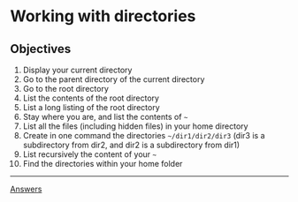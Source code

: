 # Working with directories

## Objectives

1. Display your current directory
2. Go to the parent directory of the current directory
3. Go to the root directory
4. List the contents of the root directory
5. List a long listing of the root directory
6. Stay where you are, and list the contents of `~`
7.  List all the files (including hidden files) in your home directory
8. Create in one command the directories `~/dir1/dir2/dir3` (dir3 is a subdirectory from dir2, and dir2 is a subdirectory from dir1)
9. List recursively the content of your `~` 
10. Find the directories within your home folder


-----------
[Answers](https://github.com/ricmmartins/fasthack-linux-answers/blob/main/challenges/lab-working-directories.md)
